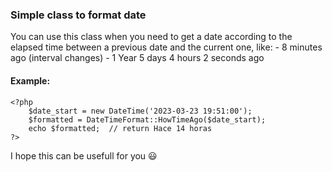 ### Simple class to format date
<p>
You can use this class when you need to get a date according to the elapsed time between a previous date and the current one, like:
- 8 minutes ago (interval changes)
- 1 Year 5 days 4 hours 2 seconds ago
</p>

#### Example:

    <?php
    	$date_start = new DateTime('2023-03-23 19:51:00');
		$formatted = DateTimeFormat::HowTimeAgo($date_start);
		echo $formatted;  // return Hace 14 horas
    ?>

<p>
I hope this can be usefull for you 😃
</p>